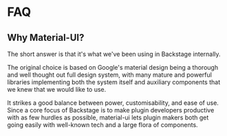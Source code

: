 # FAQ

## Why Material-UI?

The short answer is that it's what we've been using in Backstage internally.

The original choice is based on Google's material design being a thorough and well
thought out full design system, with many mature and powerful libraries implementing
both the system itself and auxiliary components that we knew that we would like to use.

It strikes a good balance between power, customisability, and ease of use. Since a core
focus of Backstage is to make plugin developers productive with as few hurdles as
possible, material-ui lets plugin makers both get going easily with well-known tech
and a large flora of components.
